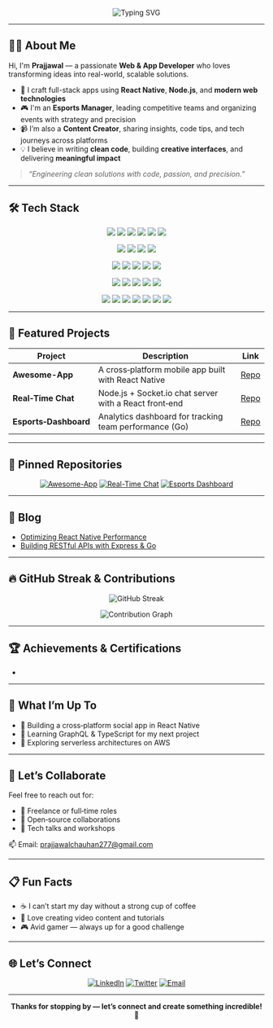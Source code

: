 <!-- 🔥 Animated Banner -->
<p align="center">
  <img src="https://readme-typing-svg.herokuapp.com?font=Fira+Code&weight=500&size=24&duration=4000&pause=1000&color=F58A07&center=true&vCenter=true&width=600&lines=Hey+there%2C+I'm+Prajjawal+%F0%9F%91%8B;Web+%26+App+Developer;Clean+Code+%7C+Cool+Projects+%7C+Real+Impact;Esports+Manager+%7C+Content+Creator" alt="Typing SVG" />
</p>

---

## 👨‍💻 About Me

Hi, I'm **Prajjawal** — a passionate **Web & App Developer** who loves transforming ideas into real-world, scalable solutions.

- 🚀 I craft full-stack apps using **React Native**, **Node.js**, and **modern web technologies**  
- 🎮 I'm an **Esports Manager**, leading competitive teams and organizing events with strategy and precision  
- 📹 I’m also a **Content Creator**, sharing insights, code tips, and tech journeys across platforms  
- 💡 I believe in writing **clean code**, building **creative interfaces**, and delivering **meaningful impact**

> *“Engineering clean solutions with code, passion, and precision.”*

---

## 🛠️ Tech Stack

<p align="center">
  <!-- Core Languages & Runtimes -->
  <img src="https://img.shields.io/badge/Python-3776AB?style=for-the-badge&logo=python&logoColor=white" />
  <img src="https://img.shields.io/badge/Go-00ADD8?style=for-the-badge&logo=go&logoColor=white" />
  <img src="https://img.shields.io/badge/JavaScript-F7DF1E?style=for-the-badge&logo=javascript&logoColor=black" />
  <img src="https://img.shields.io/badge/TypeScript-3178C6?style=for-the-badge&logo=typescript&logoColor=white" />
  <img src="https://img.shields.io/badge/Node.js-339933?style=for-the-badge&logo=nodedotjs&logoColor=white" />
  <img src="https://img.shields.io/badge/Deno-000000?style=for-the-badge&logo=deno&logoColor=white" />
</p>
<p align="center">
  <!-- Frameworks & Libraries -->
  <img src="https://img.shields.io/badge/Express.js-000000?style=for-the-badge&logo=express&logoColor=white" />
  <img src="https://img.shields.io/badge/React-20232A?style=for-the-badge&logo=react&logoColor=61DAFB" />
  <img src="https://img.shields.io/badge/React_Native-20232A?style=for-the-badge&logo=react&logoColor=61DAFB" />
  <img src="https://img.shields.io/badge/Next.js-000000?style=for-the-badge&logo=nextdotjs&logoColor=white" />
</p>
<p align="center">
  <!-- Markup & Styling -->
  <img src="https://img.shields.io/badge/HTML5-E34F26?style=for-the-badge&logo=html5&logoColor=white" />
  <img src="https://img.shields.io/badge/CSS3-1572B6?style=for-the-badge&logo=css3&logoColor=white" />
  <img src="https://img.shields.io/badge/Tailwind_CSS-06B6D4?style=for-the-badge&logo=tailwind-css&logoColor=white" />
  <img src="https://img.shields.io/badge/Bootstrap-7952B3?style=for-the-badge&logo=bootstrap&logoColor=white" />
  <img src="https://img.shields.io/badge/Sass-CC6699?style=for-the-badge&logo=sass&logoColor=white" />
</p>
<p align="center">
  <!-- Databases & APIs -->
  <img src="https://img.shields.io/badge/MongoDB-47A248?style=for-the-badge&logo=mongodb&logoColor=white" />
  <img src="https://img.shields.io/badge/PostgreSQL-316192?style=for-the-badge&logo=postgresql&logoColor=white" />
  <img src="https://img.shields.io/badge/Redis-DC382D?style=for-the-badge&logo=redis&logoColor=white" />
  <img src="https://img.shields.io/badge/GraphQL-E10098?style=for-the-badge&logo=graphql&logoColor=white" />
  <img src="https://img.shields.io/badge/REST-API-blue?style=for-the-badge" />
</p>
<p align="center">
  <!-- Dev Tools & Deployment -->
  <img src="https://img.shields.io/badge/Git-F05032?style=for-the-badge&logo=git&logoColor=white" />
  <img src="https://img.shields.io/badge/GitHub-181717?style=for-the-badge&logo=github&logoColor=white" />
  <img src="https://img.shields.io/badge/Docker-2496ED?style=for-the-badge&logo=docker&logoColor=white" />
  <img src="https://img.shields.io/badge/Kubernetes-326CE5?style=for-the-badge&logo=kubernetes&logoColor=white" />
  <img src="https://img.shields.io/badge/Firebase-FFCA28?style=for-the-badge&logo=firebase&logoColor=black" />
  <img src="https://img.shields.io/badge/Vercel-000000?style=for-the-badge&logo=vercel&logoColor=white" />
  <img src="https://img.shields.io/badge/Netlify-00C7B7?style=for-the-badge&logo=netlify&logoColor=white" />
</p>

---

## 🔖 Featured Projects

| Project              | Description                                             | Link                                                 |
| -------------------- | ------------------------------------------------------- | ---------------------------------------------------- |
| **Awesome-App**      | A cross‑platform mobile app built with React Native     | [Repo](https://github.com/prajjawal/awesome-app)     |
| **Real‑Time Chat**   | Node.js + Socket.io chat server with a React front‑end  | [Repo](https://github.com/prajjawal/realtime-chat)   |
| **Esports‑Dashboard**| Analytics dashboard for tracking team performance (Go)  | [Repo](https://github.com/prajjawal/esports-dashboard)|

---

## 📌 Pinned Repositories

<p align="center">
  <a href="https://github.com/prajjawal/awesome-app"><img src="https://img.shields.io/badge/Awesome--App-React_Native-blue?style=for-the-badge" alt="Awesome-App" /></a>
  <a href="https://github.com/prajjawal/realtime-chat"><img src="https://img.shields.io/badge/Real-Time_Chat-Node.js-green?style=for-the-badge" alt="Real-Time Chat" /></a>
  <a href="https://github.com/prajjawal/esports-dashboard"><img src="https://img.shields.io/badge/Esports_Dashboard-Go-orange?style=for-the-badge" alt="Esports Dashboard" /></a>
</p>

---

## 📝 Blog

- [Optimizing React Native Performance](https://yourblog.com/react-native-performance)  
- [Building RESTful APIs with Express & Go](https://yourblog.com/rest-apis-express-go)

---

## 🔥 GitHub Streak & Contributions

<p align="center">
  <img src="https://github-readme-streak-stats.herokuapp.com/?user=prajjawal&theme=tokyonight&hide_border=true&date_format=M%20j%5B%2C%20Y%5D" alt="GitHub Streak" />
</p>

<p align="center">
  <img src="https://github-readme-activity-graph.vercel.app/graph?username=prajjawal&theme=github-compact&area=true&hide_border=true" alt="Contribution Graph" />
</p>

---

## 🏆 Achievements & Certifications

- 
---

## 💼 What I’m Up To

- 🚧 Building a cross‑platform social app in React Native  
- 📖 Learning GraphQL & TypeScript for my next project  
- 🤔 Exploring serverless architectures on AWS  

---

## 💌 Let’s Collaborate

Feel free to reach out for:  
- 🔹 Freelance or full‑time roles  
- 🔹 Open‑source collaborations  
- 🔹 Tech talks and workshops  

📫 Email: prajjawalchauhan277@gmail.com  

---

## 📋 Fun Facts

- ☕ I can’t start my day without a strong cup of coffee  
- 🎥 Love creating video content and tutorials  
- 🎮 Avid gamer — always up for a good challenge  

---

## 🌐 Let’s Connect

<p align="center">
  <a href="https://www.linkedin.com/in/prajjawal-singh-chauhan-18777x2005/"><img src="https://img.shields.io/badge/LinkedIn-0077B5?style=for-the-badge&logo=linkedin&logoColor=white" alt="LinkedIn" /></a>
  <a href="https://x.com/IAmPrajjawal_"><img src="https://img.shields.io/badge/Twitter-1DA1F2?style=for-the-badge&logo=twitter&logoColor=white" alt="Twitter" /></a>
  <a href="mailto:prajjawalchauhan277@gmail.com"><img src="https://img.shields.io/badge/Gmail-EA4335?style=for-the-badge&logo=gmail&logoColor=white" alt="Email" /></a>
</p>

---

<p align="center">
  <b>Thanks for stopping by — let’s connect and create something incredible! 🚀</b>
</p>
